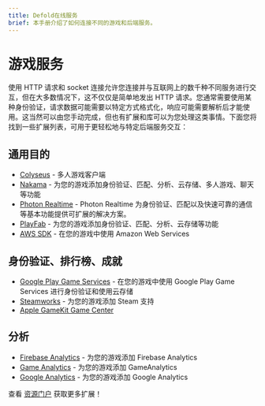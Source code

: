 ```yaml
---
title: Defold在线服务
brief: 本手册介绍了如何连接不同的游戏和后端服务。
---
```

# 游戏服务

使用 HTTP 请求和 socket 连接允许您连接并与互联网上的数千种不同服务进行交互，但在大多数情况下，这不仅仅是简单地发出 HTTP 请求。您通常需要使用某种身份验证，请求数据可能需要以特定方式格式化，响应可能需要解析后才能使用。这当然可以由您手动完成，但也有扩展和库可以为您处理这类事情。下面您将找到一些扩展列表，可用于更轻松地与特定后端服务交互：

## 通用目的
* [Colyseus](https://defold.com/assets/colyseus/) - 多人游戏客户端
* [Nakama](https://defold.com/assets/nakama/) - 为您的游戏添加身份验证、匹配、分析、云存储、多人游戏、聊天等功能
* [Photon Realtime](https://defold.com/assets/photon-realtime/) - Photon Realtime 为身份验证、匹配以及快速可靠的通信等基本功能提供可扩展的解决方案。
* [PlayFab](https://defold.com/assets/playfabsdk/) - 为您的游戏添加身份验证、匹配、分析、云存储等功能
* [AWS SDK](https://github.com/britzl/aws-sdk-lua) - 在您的游戏中使用 Amazon Web Services

## 身份验证、排行榜、成就
* [Google Play Game Services](https://defold.com/assets/googleplaygameservices/) - 在您的游戏中使用 Google Play Game Services 进行身份验证和使用云存储
* [Steamworks](https://defold.com/assets/steamworks/) - 为您的游戏添加 Steam 支持
* [Apple GameKit Game Center](https://defold.com/assets/gamekit/)

## 分析
* [Firebase Analytics](https://defold.com/assets/googleanalyticsforfirebase/) - 为您的游戏添加 Firebase Analytics
* [Game Analytics](https://gameanalytics.com/docs/item/defold-sdk) - 为您的游戏添加 GameAnalytics
* [Google Analytics](https://defold.com/assets/gameanalytics/) - 为您的游戏添加 Google Analytics

查看 [资源门户](https://www.defold.com/assets/) 获取更多扩展！
